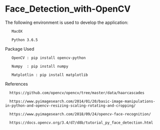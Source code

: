 # Face_Detection_with-OpenCV

The following environment is used to develop the application:


       MacOX
       
       Python 3.6.5

Package Used

       OpenCV : pip install opencv-python

       Numpy  : pip install numpy

       Matplotlin : pip install matplotlib


References

      https://github.com/opencv/opencv/tree/master/data/haarcascades
      
      https://www.pyimagesearch.com/2014/01/20/basic-image-manipulations-in-python-and-opencv-resizing-scaling-rotating-and-cropping/
      
      https://www.pyimagesearch.com/2018/09/24/opencv-face-recognition/
      
      https://docs.opencv.org/3.4/d7/d8b/tutorial_py_face_detection.html
